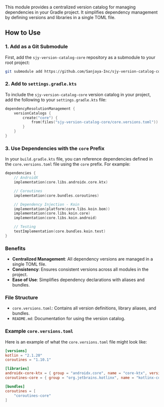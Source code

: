This module provides a centralized version catalog for managing dependencies in your Gradle project. It simplifies dependency management by defining versions and libraries in a single TOML file.

## How to Use

### 1. Add as a Git Submodule

First, add the `sjy-version-catalog-core` repository as a submodule to your root project:

```bash
git submodule add https://github.com/Sanjaya-Inc/sjy-version-catalog-core.git
```

### 2. Add to `settings.gradle.kts`

To include the `sjy-version-catalog-core` version catalog in your project, add the following to your `settings.gradle.kts` file:

```kotlin
dependencyResolutionManagement {
    versionCatalogs {
        create("core") {
            from(files("sjy-version-catalog-core/core.versions.toml"))
        }
    }
}
```

### 3. Use Dependencies with the `core` Prefix

In your `build.gradle.kts` file, you can reference dependencies defined in the `core.versions.toml` file using the `core` prefix. For example:

```kotlin
dependencies {
    // AndroidX
    implementation(core.libs.androidx.core.ktx)

    // Coroutines
    implementation(core.bundles.coroutines)

    // Dependency Injection - Koin
    implementation(platform(core.libs.koin.bom))
    implementation(core.libs.koin.core)
    implementation(core.libs.koin.android)

    // Testing
    testImplementation(core.bundles.koin.test)
}
```

### Benefits

- **Centralized Management**: All dependency versions are managed in a single TOML file.
- **Consistency**: Ensures consistent versions across all modules in the project.
- **Ease of Use**: Simplifies dependency declarations with aliases and bundles.

### File Structure

- `core.versions.toml`: Contains all version definitions, library aliases, and bundles.
- `README.md`: Documentation for using the version catalog.

### Example `core.versions.toml`

Here is an example of what the `core.versions.toml` file might look like:

```toml
[versions]
kotlin = "2.1.20"
coroutines = "1.10.1"

[libraries]
androidx-core-ktx = { group = "androidx.core", name = "core-ktx", version.ref = "kotlin" }
coroutines-core = { group = "org.jetbrains.kotlinx", name = "kotlinx-coroutines-core", version.ref = "coroutines" }

[bundles]
coroutines = [
    "coroutines-core"
]
```
